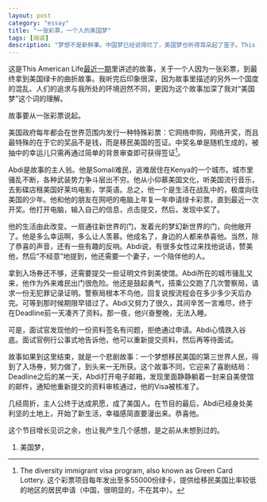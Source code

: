 ```yaml
---
layout: post   
category: "essay"   
title: "一张彩票，一个人的美国梦"   
tags: [阅读]
description: "梦想不是新鲜事。中国梦已经说得烂了，美国梦也听得耳朵起了茧子。This American Life这期所说的故事，却让我意识到，这个世界上不是所有的梦想都有同样的内涵：当我们在说梦想时，也许说的不是同一件事物。"
---
```


这是This American Life[最近一期](http://www.thisamericanlife.org/radio-archives/episode/560/abdi-and-the-golden-ticket)里讲述的故事，关于一个人因为一张彩票，到最终拿到美国绿卡的曲折故事。我听完后印象很深，因为故事里描述的另外一个国度的混乱、人们的追求与我所处的环境迥然不同，更因为这个故事加深了我对“美国梦”这个词的理解。     

故事要从一张彩票说起。    

美国政府每年都会在世界范围内发行一种特殊彩票：它网络申购，网络开奖，而且最特殊的在于它的奖品不是钱，而是移民美国的签证。中奖名单是随机生成的，被抽中的幸运儿只需再通过简单的背景审查即可获得签证[^footer1]。  

Abdi是故事的主人翁。他是Somali难民，逃难居住在Kenya的一个城市。城市里骚乱不断，各种武装势力争斗层出不穷。他从小仰慕美国文化，听美国流行音乐，去影碟店租美国好莱坞电影，学英语。总之，他一个是生活在战乱中的，极度向往美国的少年。他和他的朋友在网吧的电脑上年复一年申请绿卡彩票，直到最近一次开奖。他打开电脑，输入自己的信息，点击提交，然后，发现中奖了。      

他的生活由此改变。一扇通往新世界的门，发着光的梦幻新世界的门，向他敞开了。他是多么幸运啊，多么让人羡慕。他成名了，身边的人都来恭喜他。当然，除了恭喜的声音，还有一些有趣的反响。Abdi说，有很多女性过来找他说话，赞美他，然后“不经意”地提到，他还需要一个妻子，一个陪伴他的人。   

拿到入场券还不够，还需要提交一些证明文件到美使馆。Abdi所在的城市骚乱又来，他作为外来难民出门很危险。他还是鼓起勇气，搭乘公交跑了几次警察局，请求一份无犯罪记录证明。警察局根本不鸟他，回复说按流程会在多少多少天后办完。可等到那时候期限早错过了。Abdi又努力了很久，其间辛苦一言难尽，终于在Deadline前一天凑齐了资料。那一夜，他兴奋整晚，无法入睡。    

可是，面试官发现他的一份资料签名有问题，拒绝通过申请。Abdi心情跌入谷底。面试官例行公事式地告诉他，他可以重新提交资料，然后再等待面试。    

故事如果到这里结束，就是一个悲剧故事：一个梦想移民美国的第三世界人民，得到了入场券，努力做了，到头来一无所获。这个故事不同，它迎来了喜剧结局：Deadline之后的某一天，Abdi打开电子邮箱，发现里面静静躺着一封来自美使馆的邮件，通知他重新提交的资料审核通过，他的Visa被核准了。   

几经周折，主人公终于达成夙愿，成了美国人。在节目的最后，Abdi已经身处美利坚的土地上，开始了新生活，幸福感简直要漫出来。恭喜他。  

这个节目增长见识之余，也让我产生几个感想，是之前从未想到过的。   

1. 美国梦，

[^footer1]: The diversity immigrant visa program, also known as Green Card Lottery. 这个彩票项目每年发出至多55000份绿卡，提供给移民美国比率较低的地区的居民申请（中国，很明显的，不在其中）。
